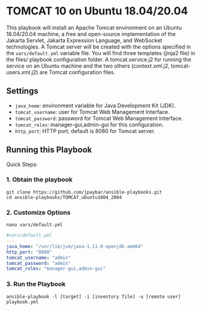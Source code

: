 # TOMCAT 10 on Ubuntu 18.04/20.04

This playbook will install an Apache Tomcat environment on an Ubuntu 18.04/20.04 machine,  a free and open-source implementation of the Jakarta Servlet, Jakarta Expression Language, and WebSocket technologies.
A Tomcat server will be created with the options specified in the `vars/default.yml` variable file. You will find three templates (jinja2 file) in the files/ playbook configuration folder. A tomcat.service.j2 for running the service on an Ubuntu machine and the two others (context.xml.j2, tomcat-users.xml.j2) are Tomcat configuration files.

## Settings

- `java_home`: environment variable for Java Development Kit (JDK).
- `tomcat_username`: user for Tomcat Web Management Interface.
- `tomcat_password`: password for Tomcat Web Management Interface.
- `tomcat_roles`: manager-gui,admin-gui for this configuration.
- `http_port`: HTTP port, default is 8080 for Tomcat server.

## Running this Playbook

Quick Steps:

### 1. Obtain the playbook

```shell
git clone https://github.com/jpaybar/ansible-playbooks.git
cd ansible-playbooks/TOMCAT_ubuntu1004_2004
```

### 2. Customize Options

```shell
nano vars/default.yml
```

```yml
#vars/default.yml
---
java_home: "/usr/lib/jvm/java-1.11.0-openjdk-amd64"
http_port: "8080"
tomcat_username: "admin"
tomcat_password: "admin"
tomcat_roles: "manager-gui,admin-gui"
```

### 3. Run the Playbook

```command
ansible-playbook -l [target] -i [inventory file] -u [remote user] playbook.yml
```
